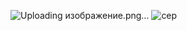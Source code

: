![Uploading изображение.png…]()
![сер](https://github.com/Hottabik/5Semestr/assets/113089655/769e1d7a-ca4f-4b46-8574-b13a8dc2d988)
